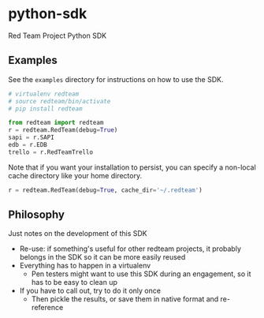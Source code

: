 # python-sdk
Red Team Project Python SDK

## Examples

See the ```examples``` directory for instructions on how to use the SDK.

```python
# virtualenv redteam
# source redteam/bin/activate
# pip install redteam

from redteam import redteam
r = redteam.RedTeam(debug=True)
sapi = r.SAPI
edb = r.EDB
trello = r.RedTeamTrello
```

Note that if you want your installation to persist, you can specify a non-local cache directory like your home directory.

```python
r = redteam.RedTeam(debug=True, cache_dir='~/.redteam')
```

## Philosophy

Just notes on the development of this SDK
* Re-use: if something's useful for other redteam projects, it probably belongs in the SDK so it can be more easily reused
* Everything has to happen in a virtualenv
  * Pen testers might want to use this SDK during an engagement, so it has to be easy to clean up
* If you have to call out, try to do it only once
  * Then pickle the results, or save them in native format and re-reference
